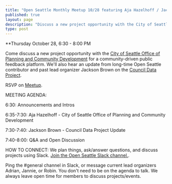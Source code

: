 ```yaml
---
title: "Open Seattle Monthly Meetup 10/28 featuring Aja Hazelhoff / Jackson Brown"
published: true
layout: page
description: "Discuss a new project opportunity with the City of Seattle Office of Planning and Community Development for a community-driven public feedback platform."
type: post
---
```


**Thursday October 28, 6:30 - 8:00 PM

Come discuss a new project opportunity with the [City of Seattle Office of Planning and Community Development](https://www.seattle.gov/opcd) for a community-driven public feedback platform. We'll also hear an update from long-time Open Seattle contributor and past lead organizer Jackson Brown on the [Council Data Project](https://councildataproject.org/).

RSVP on [Meetup](https://www.meetup.com/openseattle/events/xrrspsyccnblc/).

MEETING AGENDA:

6:30: Announcements and Intros

6:35-7:30: Aja Hazelhoff - City of Seattle Office of Planning and Community Development

7:30-7:40: Jackson Brown - Council Data Project Update

7:40-8:00: Q&A and Open Discussion

HOW TO CONNECT:
We plan things, ask/answer questions, and discuss projects using Slack.
[Join the Open Seattle Slack channel.](https://join.slack.com/t/openseattle/shared_invite/enQtNzczMjg5MzYyNzg4LTgwZDExYmE2MWQ4N2ZiN2VmNDllMmU3ODI0YWFkMTQ5ODY4MGMwNDBhOTQwNTU3OGJmYTI5ZTE3YWQ2NTdjYWY).

Ping the #general channel in Slack, or message current lead organizers Adrian, Jannie, or Robin. You don't need to be on the agenda to talk. We always leave open time for members to discuss projects/events.

